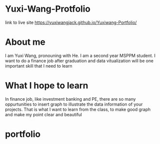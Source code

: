 # Yuxi-Wang-Protfolio

link to live site https://yuxiwangjack.github.io/Yuxiwang-Portfolio/

# About me
I am Yuxi Wang, pronouning with He. I am a second year MSPPM student. I want to do a finance job after graduation and data vitualization will be one important skill that I need to learn

# What I hope to learn
In finance job, like investment banking and PE, there are so many oppurtunities to insert graph to illustrate the data information of your projects. That is what I want to learn from the class, to make good graph and make my point clear and beautiful

# portfolio
